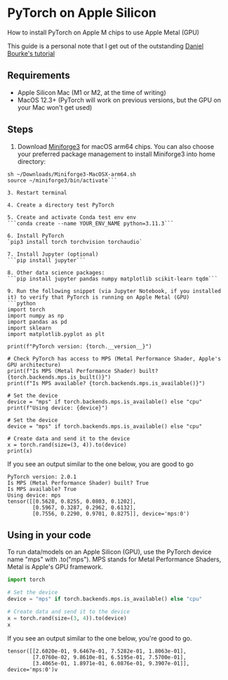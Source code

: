 # PyTorch on Apple Silicon
How to install PyTorch on Apple M chips to use Apple Metal (GPU)

This guide is a personal note that I get out of the outstanding [Daniel Bourke's tutorial](https://www.youtube.com/watch?v=Zx2MHdRgAIc) 

## Requirements
- Apple Silicon Mac (M1 or M2, at the time of writing)
- MacOS 12.3+ (PyTorch will work on previous versions, but the GPU on your Mac won't get used)

## Steps
1. Download [Miniforge3](https://github.com/conda-forge/miniforge#miniforge-pypy3) for macOS arm64 chips. You can also choose your preferred package management 
to install Miniforge3 into home directory:

```chmod +x ~/Downloads/Miniforge3-MacOSX-arm64.sh
sh ~/Downloads/Miniforge3-MacOSX-arm64.sh
source ~/miniforge3/bin/activate```

3. Restart terminal

4. Create a directory test PyTorch

5. Create and activate Conda test env env
```conda create --name YOUR_ENV_NAME python=3.11.3```

6. Install PyTorch 
`pip3 install torch torchvision torchaudio`

7. Install Jupyter (optional)
```pip install jupyter```

8. Other data science packages:
```pip install jupyter pandas numpy matplotlib scikit-learn tqdm```

9. Run the following snippet (via Jupyter Notebook, if you installed it) to verify that PyTorch is running on Apple Metal (GPU) 
```python
import torch
import numpy as np
import pandas as pd
import sklearn
import matplotlib.pyplot as plt

print(f"PyTorch version: {torch.__version__}")

# Check PyTorch has access to MPS (Metal Performance Shader, Apple's GPU architecture)
print(f"Is MPS (Metal Performance Shader) built? {torch.backends.mps.is_built()}")
print(f"Is MPS available? {torch.backends.mps.is_available()}")

# Set the device      
device = "mps" if torch.backends.mps.is_available() else "cpu"
print(f"Using device: {device}")

# Set the device
device = "mps" if torch.backends.mps.is_available() else "cpu"

# Create data and send it to the device
x = torch.rand(size=(3, 4)).to(device)
print(x)
```

If you see an output similar to the one below, you are good to go
```
PyTorch version: 2.0.1
Is MPS (Metal Performance Shader) built? True
Is MPS available? True
Using device: mps
tensor([[0.5628, 0.8255, 0.0803, 0.1202],
        [0.5967, 0.3287, 0.2962, 0.6132],
        [0.7556, 0.2290, 0.9701, 0.8275]], device='mps:0')
```



## Using in your code
To run data/models on an Apple Silicon (GPU), use the PyTorch device name "mps" with .to("mps"). MPS stands for Metal Performance Shaders, Metal is Apple's GPU framework.

```python
import torch

# Set the device
device = "mps" if torch.backends.mps.is_available() else "cpu"

# Create data and send it to the device
x = torch.rand(size=(3, 4)).to(device)
x
```

If you see an output similar to the one below, you're good to go.


```
tensor([[2.6020e-01, 9.6467e-01, 7.5282e-01, 1.8063e-01],
        [7.0760e-02, 9.8610e-01, 6.5195e-01, 7.5700e-01],
        [3.4065e-01, 1.8971e-01, 6.0876e-01, 9.3907e-01]], device='mps:0')v
```
 
